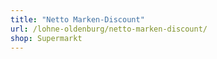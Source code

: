 ```yaml
---
title: "Netto Marken-Discount"
url: /lohne-oldenburg/netto-marken-discount/
shop: Supermarkt
---
```

